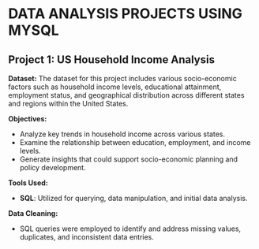 # DATA ANALYSIS PROJECTS USING MYSQL

## Project 1: US Household Income Analysis

**Dataset:**
The dataset for this project includes various socio-economic factors such as household income levels, educational attainment, employment status, and geographical distribution across different states and regions within the United States.

**Objectives:**
- Analyze key trends in household income across various states.
- Examine the relationship between education, employment, and income levels.
- Generate insights that could support socio-economic planning and policy development.

**Tools Used:**
- **SQL**: Utilized for querying, data manipulation, and initial data analysis.

**Data Cleaning:**
- SQL queries were employed to identify and address missing values, duplicates, and inconsistent data entries.

